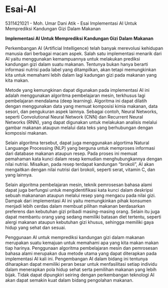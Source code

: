 # Esai-AI
5311421021 - Moh. Umar Dani Atik - Esai Implementasi AI Untuk Memprediksi Kandungan Gizi Dalam Makanan

**Implementasi AI Untuk Memprediksi Kandungan Gizi Dalam Makanan**

  Perkembangan AI (Artificial Intelligence) telah banyak merevolusi kehidupan manusia dari berbagai macam aspek. Salah satu implementasi menarik dari AI yaitu menggunakan kemampuannya untuk melakukan prediksi kandungan gizi dalam suatu makanan. Tentunya bukan hanya berarti informasi nutrisi pada label yang ditampilkan, akan tetapi memungkinkan kita untuk memahami lebih dalam lagi kadungan gizi pada makanan yang kita makan.
  
  Metode yang kemungkinan dapat digunakan pada implementasi AI ini adalah menggunakan algoritma pembelajaran mesin, terkhusus lagi pembelajaran mendalama (deep learning). Algoritma ini dapat dilatih dengan menggunakan data yang memuat komposisi kimia makanan, data sesori, dan pengukuran aspek lainnya. Sebagai contoh, Neural Networks, seperti Convolutional Neural Network (CNN) dan Recurrent Neural Networks (RNN), yang dapat digunakan untuk melakukan analisis melalui gambar makanan ataupun melalui data teks yang berhubungan dengan komposisi makanan.
  
  Selain algoritma tersebut, dapat juga menggunakan algortima Natural Languange Processing (NLP) yang berguna untuk memproses informasi dari database makanan ataupun resep. Pada proses ini memuat pemahaman kata kunci dalam resep kemudian menghubungkannya dengan nilai nutrisi. Misalkan, pada resep terdapat kandungan “brokoli”, AI akan mengaitkan dengan nilai nutrisi dari brokoli, seperti serat, vitamin C, dan yang lainnya.
  
  Selain algoritma pembelajaran mesin, teknik pemrosesan bahasa alami dapat juga berfungsi untuk mengidentifikasi kata kunci dalam deskripsi sebuah makananan ataupun melalui resep yang mengacu pada nilai gizi. Dampak dari implementasi AI ini yaitu memungkinkan pihak konsumen menjadi lebih cerdas dalam membuat pilihan makanan berdasarkan preferens dan kebutuhan gizi pribadi masing-masing orang. Selain itu juga dapat membantu orang yang sedang memiliki batasan diet tertentu, seperti alergi makanan ataupun kebutuhan gizi khusus, sehingga memiliki gaya hidup yang sehat dan sesuai.
  
  Penggunaan AI untuk memprediksi kandungan gizi dalam makanan merupakan suatu kemajuan untuk memahami apa yang kita makan makan tiap harinya. Penggunaan algoritma pembelajaran mesin dan pemrosesan bahasa alami merupakan dua metode utama yang dapat diterapkan pada implementasi AI kali ini. Pengembangan AI dalam bidang ini tentunya diharapkan dapat memiliki peran besar untuk menfasilitasi setiap individu dalam menerapkan pola hidup sehat serta pemilihan makanan yang lebih bijak. Tidak dapat dipungkiri seiring dengan perkembangan teknologi AI akan dapat semakin kuat dalam bidang pengolahan makanan.
